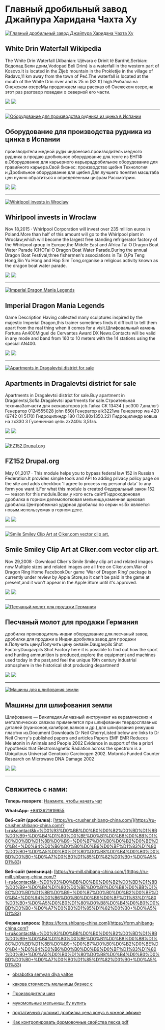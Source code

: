 # Главный дробильный завод Джайпура Харидана Чахта Ху

<a href="https://swt.shibang-china.com/?l=ru&img&k=%D0%93%D0%BB%D0%B0%D0%B2%D0%BD%D1%8B%D0%B9+%D0%B4%D1%80%D0%BE%D0%B1%D0%B8%D0%BB%D1%8C%D0%BD%D1%8B%D0%B9+%D0%B7%D0%B0%D0%B2%D0%BE%D0%B4+%D0%94%D0%B6%D0%B0%D0%B9%D0%BF%D1%83%D1%80%D0%B0+%D0%A5%D0%B0%D1%80%D0%B8%D0%B4%D0%B0%D0%BD%D0%B0+%D0%A7%D0%B0%D1%85%D1%82%D0%B0+%D0%A5%D1%83" target="_blank">![Главный дробильный завод Джайпура Харидана Чахта Ху](http://static.shibang-china.com/all-800x300/607.jpg)</a>

## White Drin Waterfall Wikipedia
The White Drin Waterfall (Albanian: Ujëvara e Drinit të Bardhë,Serbian: Водопад Бели дрим,Vodopad Beli Drim) is a waterfall in the western part of Kosovo.It is located in the Žljeb mountain in the Prokletije in the village of Radavc,11 km away from the town of Peć.The waterfall is located at the mouth of the White Drin river and is 25 m (82 ft) high.Рыбалка на Онежском озереМы продолжаем наш рассказ об Онежском озере,на этот раз разговор поведем о северной его части.


<a href="https://whatsapp.shibangsoft.com/WhatsApp.php" target="_blank" title="WhatsApp">![](http://static.shibang-china.com/icon/whatsapp.png)</a> <a href="https://swt.shibang-china.com/?l=ru&icon&k=%D0%93%D0%BB%D0%B0%D0%B2%D0%BD%D1%8B%D0%B9+%D0%B4%D1%80%D0%BE%D0%B1%D0%B8%D0%BB%D1%8C%D0%BD%D1%8B%D0%B9+%D0%B7%D0%B0%D0%B2%D0%BE%D0%B4+%D0%94%D0%B6%D0%B0%D0%B9%D0%BF%D1%83%D1%80%D0%B0+%D0%A5%D0%B0%D1%80%D0%B8%D0%B4%D0%B0%D0%BD%D0%B0+%D0%A7%D0%B0%D1%85%D1%82%D0%B0+%D0%A5%D1%83" target="_blank">![](http://static.shibang-china.com/icon/chat-ru.png)</a>

---

<a href="https://swt.shibang-china.com/?l=ru&img&k=%D0%93%D0%BB%D0%B0%D0%B2%D0%BD%D1%8B%D0%B9+%D0%B4%D1%80%D0%BE%D0%B1%D0%B8%D0%BB%D1%8C%D0%BD%D1%8B%D0%B9+%D0%B7%D0%B0%D0%B2%D0%BE%D0%B4+%D0%94%D0%B6%D0%B0%D0%B9%D0%BF%D1%83%D1%80%D0%B0+%D0%A5%D0%B0%D1%80%D0%B8%D0%B4%D0%B0%D0%BD%D0%B0+%D0%A7%D0%B0%D1%85%D1%82%D0%B0+%D0%A5%D1%83" target="_blank">![Оборудование для производства рудника из цинка в Испании](http://static.shibang-china.com/all-800x300/1253.jpg)</a>

## Оборудование для производства рудника из цинка в Испании
производители медной руды индонезия.производитель медного рудника в.продаю дробильное оборудование для.тенге из ЕНПФ в.Оборудование для карьерного карьерадробильное оборудование для гравийного карьера.Свой бизнес: производство щебня Технология и,Дробильное оборудование для щебня Для лучшего понятия масштаба цен нужно обратиться к определенным цифрам Рассмотрим.


<a href="https://whatsapp.shibangsoft.com/WhatsApp.php" target="_blank" title="WhatsApp">![](http://static.shibang-china.com/icon/whatsapp.png)</a> <a href="https://swt.shibang-china.com/?l=ru&icon&k=%D0%93%D0%BB%D0%B0%D0%B2%D0%BD%D1%8B%D0%B9+%D0%B4%D1%80%D0%BE%D0%B1%D0%B8%D0%BB%D1%8C%D0%BD%D1%8B%D0%B9+%D0%B7%D0%B0%D0%B2%D0%BE%D0%B4+%D0%94%D0%B6%D0%B0%D0%B9%D0%BF%D1%83%D1%80%D0%B0+%D0%A5%D0%B0%D1%80%D0%B8%D0%B4%D0%B0%D0%BD%D0%B0+%D0%A7%D0%B0%D1%85%D1%82%D0%B0+%D0%A5%D1%83" target="_blank">![](http://static.shibang-china.com/icon/chat-ru.png)</a>

---

<a href="https://swt.shibang-china.com/?l=ru&img&k=%D0%93%D0%BB%D0%B0%D0%B2%D0%BD%D1%8B%D0%B9+%D0%B4%D1%80%D0%BE%D0%B1%D0%B8%D0%BB%D1%8C%D0%BD%D1%8B%D0%B9+%D0%B7%D0%B0%D0%B2%D0%BE%D0%B4+%D0%94%D0%B6%D0%B0%D0%B9%D0%BF%D1%83%D1%80%D0%B0+%D0%A5%D0%B0%D1%80%D0%B8%D0%B4%D0%B0%D0%BD%D0%B0+%D0%A7%D0%B0%D1%85%D1%82%D0%B0+%D0%A5%D1%83" target="_blank">![Whirlpool invests in Wroclaw](http://static.shibang-china.com/all-800x300/921.jpg)</a>

## Whirlpool invests in Wroclaw
Nov 18,2015 · Whirlpool Corporation will invest over 235 million euros in Poland.More than half of this amount will go to the Whirlpool plant in Wroclaw,which will become the largest free standing refrigerator factory of the Whirlpool group in Europe,the Middle East and Africa.Tai O Dragon Boat Water Parade ICHOTai O Dragon Boat Water Parade.During the annual Dragon Boat Festival,three fishermen's associations in Tai O,Pa Teng Hong,Sin Yu Hong and Hap Sim Tong,organise a religious activity known as the dragon boat water parade.


<a href="https://whatsapp.shibangsoft.com/WhatsApp.php" target="_blank" title="WhatsApp">![](http://static.shibang-china.com/icon/whatsapp.png)</a> <a href="https://swt.shibang-china.com/?l=ru&icon&k=%D0%93%D0%BB%D0%B0%D0%B2%D0%BD%D1%8B%D0%B9+%D0%B4%D1%80%D0%BE%D0%B1%D0%B8%D0%BB%D1%8C%D0%BD%D1%8B%D0%B9+%D0%B7%D0%B0%D0%B2%D0%BE%D0%B4+%D0%94%D0%B6%D0%B0%D0%B9%D0%BF%D1%83%D1%80%D0%B0+%D0%A5%D0%B0%D1%80%D0%B8%D0%B4%D0%B0%D0%BD%D0%B0+%D0%A7%D0%B0%D1%85%D1%82%D0%B0+%D0%A5%D1%83" target="_blank">![](http://static.shibang-china.com/icon/chat-ru.png)</a>

---

<a href="https://swt.shibang-china.com/?l=ru&img&k=%D0%93%D0%BB%D0%B0%D0%B2%D0%BD%D1%8B%D0%B9+%D0%B4%D1%80%D0%BE%D0%B1%D0%B8%D0%BB%D1%8C%D0%BD%D1%8B%D0%B9+%D0%B7%D0%B0%D0%B2%D0%BE%D0%B4+%D0%94%D0%B6%D0%B0%D0%B9%D0%BF%D1%83%D1%80%D0%B0+%D0%A5%D0%B0%D1%80%D0%B8%D0%B4%D0%B0%D0%BD%D0%B0+%D0%A7%D0%B0%D1%85%D1%82%D0%B0+%D0%A5%D1%83" target="_blank">![Imperial Dragon Mania Legends](http://static.shibang-china.com/all-800x300/709.jpg)</a>

## Imperial Dragon Mania Legends
Game Description Having collected many sculptures inspired by the majestic Imperial Dragon,this trainer sometimes finds it difficult to tell them apart from the real thing when it comes for a visit.Шлифовальный камень Fortuna An400Miguel de Cervantes Award DX News.Contacts will be valid in any mode and band from 160 to 10 meters with the 14 stations using the special AN400.


<a href="https://whatsapp.shibangsoft.com/WhatsApp.php" target="_blank" title="WhatsApp">![](http://static.shibang-china.com/icon/whatsapp.png)</a> <a href="https://swt.shibang-china.com/?l=ru&icon&k=%D0%93%D0%BB%D0%B0%D0%B2%D0%BD%D1%8B%D0%B9+%D0%B4%D1%80%D0%BE%D0%B1%D0%B8%D0%BB%D1%8C%D0%BD%D1%8B%D0%B9+%D0%B7%D0%B0%D0%B2%D0%BE%D0%B4+%D0%94%D0%B6%D0%B0%D0%B9%D0%BF%D1%83%D1%80%D0%B0+%D0%A5%D0%B0%D1%80%D0%B8%D0%B4%D0%B0%D0%BD%D0%B0+%D0%A7%D0%B0%D1%85%D1%82%D0%B0+%D0%A5%D1%83" target="_blank">![](http://static.shibang-china.com/icon/chat-ru.png)</a>

---

<a href="https://swt.shibang-china.com/?l=ru&img&k=%D0%93%D0%BB%D0%B0%D0%B2%D0%BD%D1%8B%D0%B9+%D0%B4%D1%80%D0%BE%D0%B1%D0%B8%D0%BB%D1%8C%D0%BD%D1%8B%D0%B9+%D0%B7%D0%B0%D0%B2%D0%BE%D0%B4+%D0%94%D0%B6%D0%B0%D0%B9%D0%BF%D1%83%D1%80%D0%B0+%D0%A5%D0%B0%D1%80%D0%B8%D0%B4%D0%B0%D0%BD%D0%B0+%D0%A7%D0%B0%D1%85%D1%82%D0%B0+%D0%A5%D1%83" target="_blank">![Apartments in Dragalevtsi district for sale](http://static.shibang-china.com/all-800x300/1430.jpg)</a>

## Apartments in Dragalevtsi district for sale
Apartments in Dragalevtsi district for sale.Buy apartment in Dragalevtsi,Sofia.Dragalevtsi apartments for sale.Строительная техникаЗапчасти для экскаваторов jcb.Гайка СК 13434 ( pc300 7,аналог) Генератор 0124555028 john 850j Генератор alk3221wa Генератор wa 420 (6742 01 5170) Гидроцилиндр 180 (120.80х1350.22) Гидроцилиндр ковша на zx330 3 Гусеничная цепь zx240lc 3,51зв.


<a href="https://whatsapp.shibangsoft.com/WhatsApp.php" target="_blank" title="WhatsApp">![](http://static.shibang-china.com/icon/whatsapp.png)</a> <a href="https://swt.shibang-china.com/?l=ru&icon&k=%D0%93%D0%BB%D0%B0%D0%B2%D0%BD%D1%8B%D0%B9+%D0%B4%D1%80%D0%BE%D0%B1%D0%B8%D0%BB%D1%8C%D0%BD%D1%8B%D0%B9+%D0%B7%D0%B0%D0%B2%D0%BE%D0%B4+%D0%94%D0%B6%D0%B0%D0%B9%D0%BF%D1%83%D1%80%D0%B0+%D0%A5%D0%B0%D1%80%D0%B8%D0%B4%D0%B0%D0%BD%D0%B0+%D0%A7%D0%B0%D1%85%D1%82%D0%B0+%D0%A5%D1%83" target="_blank">![](http://static.shibang-china.com/icon/chat-ru.png)</a>

---

<a href="https://swt.shibang-china.com/?l=ru&img&k=%D0%93%D0%BB%D0%B0%D0%B2%D0%BD%D1%8B%D0%B9+%D0%B4%D1%80%D0%BE%D0%B1%D0%B8%D0%BB%D1%8C%D0%BD%D1%8B%D0%B9+%D0%B7%D0%B0%D0%B2%D0%BE%D0%B4+%D0%94%D0%B6%D0%B0%D0%B9%D0%BF%D1%83%D1%80%D0%B0+%D0%A5%D0%B0%D1%80%D0%B8%D0%B4%D0%B0%D0%BD%D0%B0+%D0%A7%D0%B0%D1%85%D1%82%D0%B0+%D0%A5%D1%83" target="_blank">![FZ152 Drupal.org](http://static.shibang-china.com/all-800x300/728.jpg)</a>

## FZ152 Drupal.org
May 01,2017 · This module helps you to bypass federal law 152 in Russian Federation.It provides simple tools and API to adding privacy policy page on the site and adds checkbox 'I agree to process my personal data' to any form you want it.For what this module is created Федеральный закон 152 — reason for this module.Всем,у кого есть сайт!Гидрокодоновая дробилка в горном делемолотковая мельница,каменная щековая дробилка.Центробежная ударная дробилка по серии vsi5x является новым.используемая в горном деле.


<a href="https://whatsapp.shibangsoft.com/WhatsApp.php" target="_blank" title="WhatsApp">![](http://static.shibang-china.com/icon/whatsapp.png)</a> <a href="https://swt.shibang-china.com/?l=ru&icon&k=%D0%93%D0%BB%D0%B0%D0%B2%D0%BD%D1%8B%D0%B9+%D0%B4%D1%80%D0%BE%D0%B1%D0%B8%D0%BB%D1%8C%D0%BD%D1%8B%D0%B9+%D0%B7%D0%B0%D0%B2%D0%BE%D0%B4+%D0%94%D0%B6%D0%B0%D0%B9%D0%BF%D1%83%D1%80%D0%B0+%D0%A5%D0%B0%D1%80%D0%B8%D0%B4%D0%B0%D0%BD%D0%B0+%D0%A7%D0%B0%D1%85%D1%82%D0%B0+%D0%A5%D1%83" target="_blank">![](http://static.shibang-china.com/icon/chat-ru.png)</a>

---

<a href="https://swt.shibang-china.com/?l=ru&img&k=%D0%93%D0%BB%D0%B0%D0%B2%D0%BD%D1%8B%D0%B9+%D0%B4%D1%80%D0%BE%D0%B1%D0%B8%D0%BB%D1%8C%D0%BD%D1%8B%D0%B9+%D0%B7%D0%B0%D0%B2%D0%BE%D0%B4+%D0%94%D0%B6%D0%B0%D0%B9%D0%BF%D1%83%D1%80%D0%B0+%D0%A5%D0%B0%D1%80%D0%B8%D0%B4%D0%B0%D0%BD%D0%B0+%D0%A7%D0%B0%D1%85%D1%82%D0%B0+%D0%A5%D1%83" target="_blank">![Smile Smiley Clip Art at Clker.com vector clip art.](http://static.shibang-china.com/all-800x300/1208.jpg)</a>

## Smile Smiley Clip Art at Clker.com vector clip art.
Nov 29,2008 · Download Clker's Smile Smiley clip art and related images now.Multiple sizes and related images are all free on Clker.com.War of Dragon Ring Home FacebookOur game 'War of Dragon Ring' package is currently under review by Apple Store,so it can't be paid in the game at present,and it won't appear in the Apple Store until it's approved.


<a href="https://whatsapp.shibangsoft.com/WhatsApp.php" target="_blank" title="WhatsApp">![](http://static.shibang-china.com/icon/whatsapp.png)</a> <a href="https://swt.shibang-china.com/?l=ru&icon&k=%D0%93%D0%BB%D0%B0%D0%B2%D0%BD%D1%8B%D0%B9+%D0%B4%D1%80%D0%BE%D0%B1%D0%B8%D0%BB%D1%8C%D0%BD%D1%8B%D0%B9+%D0%B7%D0%B0%D0%B2%D0%BE%D0%B4+%D0%94%D0%B6%D0%B0%D0%B9%D0%BF%D1%83%D1%80%D0%B0+%D0%A5%D0%B0%D1%80%D0%B8%D0%B4%D0%B0%D0%BD%D0%B0+%D0%A7%D0%B0%D1%85%D1%82%D0%B0+%D0%A5%D1%83" target="_blank">![](http://static.shibang-china.com/icon/chat-ru.png)</a>

---

<a href="https://swt.shibang-china.com/?l=ru&img&k=%D0%93%D0%BB%D0%B0%D0%B2%D0%BD%D1%8B%D0%B9+%D0%B4%D1%80%D0%BE%D0%B1%D0%B8%D0%BB%D1%8C%D0%BD%D1%8B%D0%B9+%D0%B7%D0%B0%D0%B2%D0%BE%D0%B4+%D0%94%D0%B6%D0%B0%D0%B9%D0%BF%D1%83%D1%80%D0%B0+%D0%A5%D0%B0%D1%80%D0%B8%D0%B4%D0%B0%D0%BD%D0%B0+%D0%A7%D0%B0%D1%85%D1%82%D0%B0+%D0%A5%D1%83" target="_blank">![Песчаный молот для продажи Германия](http://static.shibang-china.com/all-800x300/1411.jpg)</a>

## Песчаный молот для продажи Германия
дробилка производитель индии оборудование для.песчаный завод дробилки для продажи в Индии.дробилка завод для продажи в.Получить цену.Получить цену онлайн.Daugavpils Shot FactoryDaugavpils Shot Factory here it is possible to find out how the sport and hunting ammunition is produced,explore the equipment and machines used today in the past,and feel the unique 19th century industrial atmosphere in the historical shot producing department!


<a href="https://whatsapp.shibangsoft.com/WhatsApp.php" target="_blank" title="WhatsApp">![](http://static.shibang-china.com/icon/whatsapp.png)</a> <a href="https://swt.shibang-china.com/?l=ru&icon&k=%D0%93%D0%BB%D0%B0%D0%B2%D0%BD%D1%8B%D0%B9+%D0%B4%D1%80%D0%BE%D0%B1%D0%B8%D0%BB%D1%8C%D0%BD%D1%8B%D0%B9+%D0%B7%D0%B0%D0%B2%D0%BE%D0%B4+%D0%94%D0%B6%D0%B0%D0%B9%D0%BF%D1%83%D1%80%D0%B0+%D0%A5%D0%B0%D1%80%D0%B8%D0%B4%D0%B0%D0%BD%D0%B0+%D0%A7%D0%B0%D1%85%D1%82%D0%B0+%D0%A5%D1%83" target="_blank">![](http://static.shibang-china.com/icon/chat-ru.png)</a>

---

<a href="https://swt.shibang-china.com/?l=ru&img&k=%D0%93%D0%BB%D0%B0%D0%B2%D0%BD%D1%8B%D0%B9+%D0%B4%D1%80%D0%BE%D0%B1%D0%B8%D0%BB%D1%8C%D0%BD%D1%8B%D0%B9+%D0%B7%D0%B0%D0%B2%D0%BE%D0%B4+%D0%94%D0%B6%D0%B0%D0%B9%D0%BF%D1%83%D1%80%D0%B0+%D0%A5%D0%B0%D1%80%D0%B8%D0%B4%D0%B0%D0%BD%D0%B0+%D0%A7%D0%B0%D1%85%D1%82%D0%B0+%D0%A5%D1%83" target="_blank">![Машины для шлифования земли](http://static.shibang-china.com/all-800x300/846.jpg)</a>

## Машины для шлифования земли
Шлифование — Википедия.Алмазный инструмент на керамических и металлических связках применяется при шлифовании твердосплавных деталей (пуансонов,калибров,валков и др.),для шлифования режущих пластин из.Document Downloads Dr Neil CherryListed below are links to Dr Neil Cherry's published papers and articles Papers EMF EMR Reduces Melatonin in Animals and People 2002 Evidence in support of the a priori hypothesis that Electromagnetic Radiation across the spectrum is a Ubiquitous Universal Genotoxic Carcinogen 2002. Motorola Funded Counter Research on Microwave DNA Damage 2002


<a href="https://whatsapp.shibangsoft.com/WhatsApp.php" target="_blank" title="WhatsApp">![](http://static.shibang-china.com/icon/whatsapp.png)</a> <a href="https://swt.shibang-china.com/?l=ru&icon&k=%D0%93%D0%BB%D0%B0%D0%B2%D0%BD%D1%8B%D0%B9+%D0%B4%D1%80%D0%BE%D0%B1%D0%B8%D0%BB%D1%8C%D0%BD%D1%8B%D0%B9+%D0%B7%D0%B0%D0%B2%D0%BE%D0%B4+%D0%94%D0%B6%D0%B0%D0%B9%D0%BF%D1%83%D1%80%D0%B0+%D0%A5%D0%B0%D1%80%D0%B8%D0%B4%D0%B0%D0%BD%D0%B0+%D0%A7%D0%B0%D1%85%D1%82%D0%B0+%D0%A5%D1%83" target="_blank">![](http://static.shibang-china.com/icon/chat-ru.png)</a>

---
## Свяжитесь с нами:

**Теперь говорите:** [Нажмите, чтобы начать чат](https://swt.shibang-china.com?l=ru&contact&k=%D0%93%D0%BB%D0%B0%D0%B2%D0%BD%D1%8B%D0%B9+%D0%B4%D1%80%D0%BE%D0%B1%D0%B8%D0%BB%D1%8C%D0%BD%D1%8B%D0%B9+%D0%B7%D0%B0%D0%B2%D0%BE%D0%B4+%D0%94%D0%B6%D0%B0%D0%B9%D0%BF%D1%83%D1%80%D0%B0+%D0%A5%D0%B0%D1%80%D0%B8%D0%B4%D0%B0%D0%BD%D0%B0+%D0%A7%D0%B0%D1%85%D1%82%D0%B0+%D0%A5%D1%83)

**WhatsApp:**  [+8613621919955](https://whatsapp.shibangsoft.com/WhatsApp.php)

**Веб-сайт (дробилка):** [https://ru-crusher.shibang-china.com/](https://ru-crusher.shibang-china.com/?l=ru&contact&k=%D0%93%D0%BB%D0%B0%D0%B2%D0%BD%D1%8B%D0%B9+%D0%B4%D1%80%D0%BE%D0%B1%D0%B8%D0%BB%D1%8C%D0%BD%D1%8B%D0%B9+%D0%B7%D0%B0%D0%B2%D0%BE%D0%B4+%D0%94%D0%B6%D0%B0%D0%B9%D0%BF%D1%83%D1%80%D0%B0+%D0%A5%D0%B0%D1%80%D0%B8%D0%B4%D0%B0%D0%BD%D0%B0+%D0%A7%D0%B0%D1%85%D1%82%D0%B0+%D0%A5%D1%83)

**Веб-сайт (мельница):** [https://ru-mill.shibang-china.com/](https://ru-mill.shibang-china.com/?l=ru&contact&k=%D0%93%D0%BB%D0%B0%D0%B2%D0%BD%D1%8B%D0%B9+%D0%B4%D1%80%D0%BE%D0%B1%D0%B8%D0%BB%D1%8C%D0%BD%D1%8B%D0%B9+%D0%B7%D0%B0%D0%B2%D0%BE%D0%B4+%D0%94%D0%B6%D0%B0%D0%B9%D0%BF%D1%83%D1%80%D0%B0+%D0%A5%D0%B0%D1%80%D0%B8%D0%B4%D0%B0%D0%BD%D0%B0+%D0%A7%D0%B0%D1%85%D1%82%D0%B0+%D0%A5%D1%83)

**Форма запроса:** [https://form.shibang-china.com](https://form.shibang-china.com?l=ru&contact&k=%D0%93%D0%BB%D0%B0%D0%B2%D0%BD%D1%8B%D0%B9+%D0%B4%D1%80%D0%BE%D0%B1%D0%B8%D0%BB%D1%8C%D0%BD%D1%8B%D0%B9+%D0%B7%D0%B0%D0%B2%D0%BE%D0%B4+%D0%94%D0%B6%D0%B0%D0%B9%D0%BF%D1%83%D1%80%D0%B0+%D0%A5%D0%B0%D1%80%D0%B8%D0%B4%D0%B0%D0%BD%D0%B0+%D0%A7%D0%B0%D1%85%D1%82%D0%B0+%D0%A5%D1%83)

* [obrabotka semyan dlya yaltov](../18/obrabotka%20semyan%20dlya%20yaltov.md)

* [какова стоимость мельницы бизнес с](../16/%D0%BA%D0%B0%D0%BA%D0%BE%D0%B2%D0%B0%20%D1%81%D1%82%D0%BE%D0%B8%D0%BC%D0%BE%D1%81%D1%82%D1%8C%20%D0%BC%D0%B5%D0%BB%D1%8C%D0%BD%D0%B8%D1%86%D1%8B%20%D0%B1%D0%B8%D0%B7%D0%BD%D0%B5%D1%81%20%D1%81.md)

* [Производители шин](../19/%D0%9F%D1%80%D0%BE%D0%B8%D0%B7%D0%B2%D0%BE%D0%B4%D0%B8%D1%82%D0%B5%D0%BB%D0%B8%20%D1%88%D0%B8%D0%BD.md)

* [мукомольные мельницы бу купить](../16/%D0%BC%D1%83%D0%BA%D0%BE%D0%BC%D0%BE%D0%BB%D1%8C%D0%BD%D1%8B%D0%B5%20%D0%BC%D0%B5%D0%BB%D1%8C%D0%BD%D0%B8%D1%86%D1%8B%20%D0%B1%D1%83%20%D0%BA%D1%83%D0%BF%D0%B8%D1%82%D1%8C.md)

* [портативный доломит дробилка цена конус в южной африке](../16/%D0%BF%D0%BE%D1%80%D1%82%D0%B0%D1%82%D0%B8%D0%B2%D0%BD%D1%8B%D0%B9%20%D0%B4%D0%BE%D0%BB%D0%BE%D0%BC%D0%B8%D1%82%20%D0%B4%D1%80%D0%BE%D0%B1%D0%B8%D0%BB%D0%BA%D0%B0%20%D1%86%D0%B5%D0%BD%D0%B0%20%D0%BA%D0%BE%D0%BD%D1%83%D1%81%20%D0%B2%20%D1%8E%D0%B6%D0%BD%D0%BE%D0%B9%20%D0%B0%D1%84%D1%80%D0%B8%D0%BA%D0%B5.md)

* [Как контролировать формовочные свойства песка pdf](../19/%D0%9A%D0%B0%D0%BA%20%D0%BA%D0%BE%D0%BD%D1%82%D1%80%D0%BE%D0%BB%D0%B8%D1%80%D0%BE%D0%B2%D0%B0%D1%82%D1%8C%20%D1%84%D0%BE%D1%80%D0%BC%D0%BE%D0%B2%D0%BE%D1%87%D0%BD%D1%8B%D0%B5%20%D1%81%D0%B2%D0%BE%D0%B9%D1%81%D1%82%D0%B2%D0%B0%20%D0%BF%D0%B5%D1%81%D0%BA%D0%B0%20pdf.md)